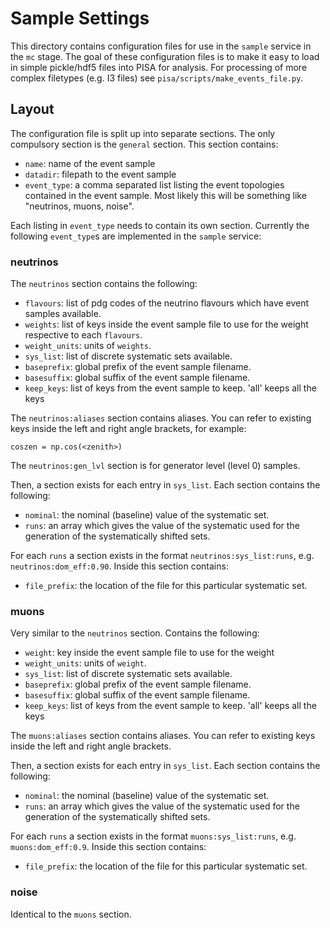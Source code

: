 # Sample Settings

This directory contains configuration files for use in the `sample` service in
the `mc` stage. The goal of these configuration files is to make it easy to
load in simple pickle/hdf5 files into PISA for analysis. For processing of more
complex filetypes (e.g. I3 files) see `pisa/scripts/make_events_file.py`.

## Layout

The configuration file is split up into separate sections. The only compulsory
section is the `general` section. This section contains:
- `name`: name of the event sample
- `datadir`: filepath to the event sample
- `event_type`: a comma separated list listing the event topologies contained
  in the event sample. Most likely this will be something like "neutrinos,
  muons, noise".

Each listing in `event_type` needs to contain its own section. Currently the
following `event_type`s are implemented in the `sample` service:
### neutrinos

The `neutrinos` section contains the following:
- `flavours`: list of pdg codes of the neutrino flavours which have event
  samples available.
- `weights`: list of keys inside the event sample file to use for the weight
  respective to each `flavours`.
- `weight_units`: units of `weights`.
- `sys_list`: list of discrete systematic sets available.
- `baseprefix`: global prefix of the event sample filename.
- `basesuffix`: global suffix of the event sample filename.
- `keep_keys`: list of keys from the event sample to keep. 'all' keeps all the
  keys

The `neutrinos:aliases` section contains aliases. You can refer to existing
keys inside the left and right angle brackets, for example:
```
coszen = np.cos(<zenith>)
```

The `neutrinos:gen_lvl` section is for generator level (level 0) samples.

Then, a section exists for each entry in `sys_list`. Each section contains the
following:
- `nominal`: the nominal (baseline) value of the systematic set.
- `runs`: an array which gives the value of the systematic used for the
  generation of the systematically shifted sets.

For each `runs` a section exists in the format `neutrinos:sys_list:runs`, e.g.
`neutrinos:dom_eff:0.90`. Inside this section contains:
- `file_prefix`: the location of the file for this particular systematic set.

### muons

Very similar to the `neutrinos` section. Contains the following:
- `weight`: key inside the event sample file to use for the weight
- `weight_units`: units of `weight`.
- `sys_list`: list of discrete systematic sets available.
- `baseprefix`: global prefix of the event sample filename.
- `basesuffix`: global suffix of the event sample filename.
- `keep_keys`: list of keys from the event sample to keep. 'all' keeps all the
  keys

The `muons:aliases` section contains aliases. You can refer to existing
keys inside the left and right angle brackets.

Then, a section exists for each entry in `sys_list`. Each section contains the
following:
- `nominal`: the nominal (baseline) value of the systematic set.
- `runs`: an array which gives the value of the systematic used for the
  generation of the systematically shifted sets.

For each `runs` a section exists in the format `muons:sys_list:runs`, e.g.
`muons:dom_eff:0.9`. Inside this section contains:
- `file_prefix`: the location of the file for this particular systematic set.

### noise

Identical to the `muons` section.
